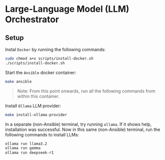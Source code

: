 # Large-Language Model (LLM) Orchestrator

## Setup

Instal `Docker` by running the following commands:

```sh
sudo chmod a+x scripts/install-docker.sh
./scripts/install-docker.sh
```

Start the `Ansible` docker container:

```sh
make ansible
```

> Note: From this point onwards, run all the following commands from within this container.

Install `Ollama` LLM provider:

```sh
make install-ollama-provider
```

In a separate (non-Ansible) terminal, try running `ollama`. 
If it shows help, installation was successful.
Now in this same (non-Ansible) terminal, run the following commands to install LLMs:

```sh
ollama run llama3.2
ollama run gemma
ollama run deepseek-r1
```

